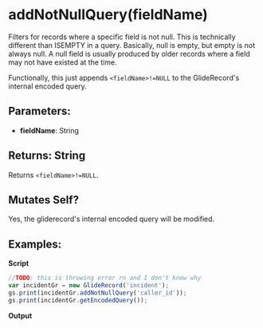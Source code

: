 # addNotNullQuery(fieldName)
Filters for records where a specific field is not null. This is technically
different than ISEMPTY in a query. Basically, null is empty, but empty is not
always null. A null field is usually produced by older records where a field may
not have existed at the time.

Functionally, this just appends `<fieldName>!=NULL` to the GlideRecord's internal encoded query.

## Parameters:
- **fieldName**: String

## Returns: String
Returns `<fieldName>!=NULL`.

## Mutates Self?
Yes, the gliderecord's internal encoded query will be modified.

## Examples:

**Script**
```js
//TODO: this is throwing error rn and I don't know why
var incidentGr = new GlideRecord('incident'); 
gs.print(incidentGr.addNotNullQuery('caller_id'));
gs.print(incidentGr.getEncodedQuery());
```
**Output**
```
```
